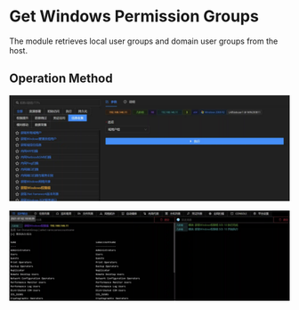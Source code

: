 # Get Windows Permission Groups

The module retrieves local user groups and domain user groups from the host.

## Operation Method

![](img/Discovery_PermissionGroupsDiscovery_PowerView/1.webp)

![](img/Discovery_PermissionGroupsDiscovery_PowerView/2.webp)

